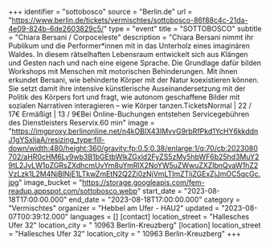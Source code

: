 +++
identifier = "sottobosco"
source = "Berlin.de"
url = "https://www.berlin.de/tickets/vermischtes/sottobosco-86f88c4c-21da-4e09-824b-6de2603829c5/"
type = "event"
title = "SOTTOBOSCO"
subtitle = "Chiara Bersani / Corpoceleste"
description = "Chiara Bersani nimmt ihr Publikum und die Performer*innen mit in das Unterholz eines imaginären Waldes. In diesem rätselhaften Lebensraum entwickelt sich aus Klängen und Gesten nach und nach eine eigene Sprache. Die Grundlage dafür bilden Workshops mit Menschen mit motorischen Behinderungen. Mit ihnen erkundet Bersani, wie behinderte Körper mit der Natur koexistieren können. Sie setzt damit ihre intensive künstlerische Auseinandersetzung mit der Politik des Körpers fort und fragt, wie autonom geschaffene Bilder mit sozialen Narrativen interagieren – wie Körper tanzen.TicketsNormal | 22 / 17€ Ermäßigt | 13 / 9€Bei Online-Buchungen entstehen Servicegebühren des Dienstleisters Reservix.60 min"
image = "https://imgproxy.berlinonline.net/n4kOBIX43IMvvG9rbRfPkd1YcHY6kkddnJ1gYSxIjaA/resizing_type:fill-down/width:480/height:360/gravity:fp:0.5:0.38/enlarge:1/q:70/cb:2023080702/aHR0cHM6Ly9wb3B1bGEtbWlkZGxld2FyZS5zMy5hbWF6b25hd3MuY29tL2JvLW1pZGRsZXdhcmUvYm8uYmRlX2NoYW5uZWwuZXZlbnQvaW1hZ2VzLzk1L2M4NjBlNjE1LTkwZmEtN2Q2Zi0zNjVmLTlmZTliZGExZjJmOC5qcGc.jpg"
image_bucket = "https://storage.googleapis.com/fem-readup.appspot.com/sottobosco.webp"
start_date = "2023-08-18T17:00:00.000"
end_date = "2023-08-18T17:00:00.000"
category = "Vermischtes"
organizer = "Hebbel am Ufer - HAU2"
updated = "2023-08-07T00:39:12.000"
languages = []
[contact]
location_street = "Hallesches Ufer 32"
location_city = " 10963 Berlin-Kreuzberg"
[location]
location_street = "Hallesches Ufer 32"
location_city = " 10963 Berlin-Kreuzberg"
+++